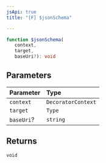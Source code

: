 ```yaml
---
jsApi: true
title: "[F] $jsonSchema"

---
```

```ts
function $jsonSchema(
   context, 
   target, 
   baseUri?): void
```

## Parameters

| Parameter | Type |
| :------ | :------ |
| `context` | `DecoratorContext` |
| `target` | `Type` |
| `baseUri`? | `string` |

## Returns

`void`

